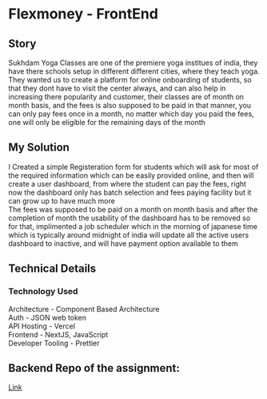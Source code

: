 # Flexmoney - FrontEnd

## Story

Sukhdam Yoga Classes are one of the premiere yoga institues of india, they have there schools setup in different different cities, where they teach yoga.
<br/>
They wanted us to create a platform for online onboarding of students, so that they dont have to visit the center always, and can also help in increasing there popularity and customer, their classes are of month on month basis, and the fees is also supposed to be paid in that manner, you can only pay fees once in a month, no matter which day you paid the fees, one will only be eligible for the remaining days of the month

## My Solution

I Created a simple Registeration form for students which will ask for most of the required information which can be easily provided online, and then will create a user dashboard, from where the student can pay the fees, right now the dashboard only has batch selection and fees paying facility but it can grow up to have much more
<br/>
The fees was supposed to be paid on a month on month basis and after the completion of month the usability of the dashboard has to be removed so for that, implimented a job scheduler which in the morning of japanese time which is typically around midnight of india will update all the active users dashboard to inactive, and will have payment option available to them
<br/>

## Technical Details

### Technology Used

Architecture - Component Based Architecture <br/>
Auth - JSON web token <br/>
API Hosting - Vercel <br/>
Frontend - NextJS, JavaScript <br/>
Developer Tooling - Prettier <br/>

## Backend Repo of the assignment:

[Link](https://github.com/ishanjain1502/flexmoney-backend-new/blob/main/README.md)

